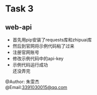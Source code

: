 # Task 3  
## web-api  
+ 首先用pip安装了requests库和zhipuai库  
+ 然后到官网将示例代码粘了过来   
+ 注册官网账号  
+ 修改示例代码中的api-key  
+ 示例代码运行成功  
  还没弄完

@Author:  朱雯杰  
@Email:3391030015@qq.com
